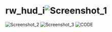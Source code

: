 # rw_hud_i![Screenshot_1](https://user-images.githubusercontent.com/61204500/205486627-b03fa788-4e5a-45ea-8ebf-b9b635282e97.png)
![Screenshot_2](https://user-images.githubusercontent.com/61204500/205486630-36caad3e-78ee-41b5-aa5f-0d564eaae9b4.png)
![Screenshot_3](https://user-images.githubusercontent.com/61204500/205486634-e9c4509b-8169-4a1e-ae73-f7087de2ea09.png)
![CODE](https://user-images.githubusercontent.com/61204500/205486636-f40f1a6b-d25e-4f54-8b66-14fd0588517e.png)
